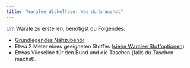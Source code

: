 ```yaml
---
title: "Waralee Wickelhose: Was du brauchst"
---
```


Um Warale zu erstellen, benötigst du Folgendes:

- [Grundlegendes Nähzubehör](/docs/sewing/basic-sewing-supplies)
- Etwa 2 Meter eines geeigneten Stoffes ([siehe Waralee Stoffoptionen](/docs/designs/waralee/fabric/))
- Etwas Vlieseline für den Bund und die Taschen (falls du Taschen machst).
